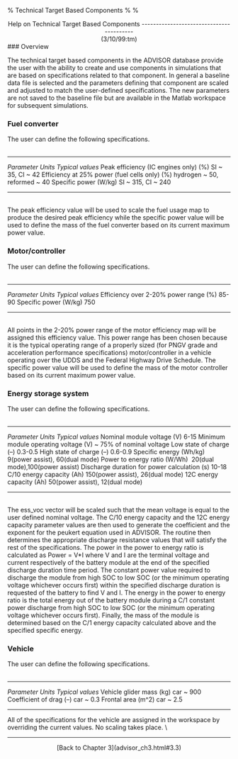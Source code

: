 % Technical Target Based Components
% 
% 

<center>
Help on Technical Target Based Components
-----------------------------------------

</center>
<center>
(3/10/99:tm)

</center>
### Overview

The technical target based components in the ADVISOR database provide
the user with the ability to create and use components in simulations
that are based on specifications related to that component. In general a
baseline data file is selected and the parameters defining that
component are scaled and adjusted to match the user-defined
specifications. The new parameters are not saved to the baseline file
but are available in the Matlab workspace for subsequent simulations.

### Fuel converter

The user can define the following specifications. \
 

  ------------------------------------------- --------- --------------------------------
  *Parameter*                                 *Units*   *Typical values*
  Peak efficiency (IC engines only)           (%)       SI \~ 35, CI \~ 42
  Efficiency at 25% power (fuel cells only)   (%)       hydrogen \~ 50, reformed \~ 40
  Specific power                              (W/kg)    SI \~ 315, CI \~ 240
  ------------------------------------------- --------- --------------------------------

  \
The peak efficiency value will be used to scale the fuel usage map to
produce the desired peak efficiency while the specific power value will
be used to define the mass of the fuel converter based on its current
maximum power value.

### Motor/controller

The user can define the following specifications. \
 

  ----------------------------------- --------- ------------------
  *Parameter*                         *Units*   *Typical values*
  Efficiency over 2-20% power range   (%)       85-90
  Specific power                      (W/kg)    750
  ----------------------------------- --------- ------------------

  \
All points in the 2-20% power range of the motor efficiency map will be
assigned this efficiency value. This power range has been chosen because
it is the typical operating range of a properly sized (for PNGV grade
and acceleration performance specifications) motor/controller in a
vehicle operating over the UDDS and the Federal Highway Drive Schedule.
The specific power value will be used to define the mass of the motor
controller based on its current maximum power value.

### Energy storage system

The user can define the following specifications. \
 

  ------------------------------------------ --------- ----------------------------------
  *Parameter*                                *Units*   *Typical values*
  Nominal module voltage                     (V)       6-15
  Minimum module operating voltage           (V)       \~ 75% of nominal voltage
  Low state of charge                        (–)       0.3-0.5
  High state of charge                       (–)       0.6-0.9
  Specific energy                            (Wh/kg)   9(power assist), 60(dual mode)
  Power to energy ratio                      (W/Wh)    20(dual mode),100(power assist)
  Discharge duration for power calculation   (s)       10-18
  C/10 energy capacity                       (Ah)      150(power assist), 26(dual mode)
  12C energy capacity                        (Ah)      50(power assist), 12(dual mode)
  ------------------------------------------ --------- ----------------------------------

  \
The ess\_voc vector will be scaled such that the mean voltage is equal
to the user defined nominal voltage. The C/10 energy capacity and the
12C energy capacity parameter values are then used to generate the
coefficient and the exponent for the peukert equation used in ADVISOR.
The routine then determines the appropriate discharge resistance values
that will satisfy the rest of the specifications. The power in the power
to energy ratio is calculated as Power = V\*I where V and I are the
terminal voltage and current respectively of the battery module at the
end of the specified discharge duration time period. The constant power
value required to discharge the module from high SOC to low SOC (or the
minimum operating voltage whichever occurs first) within the specified
discharge duration is requested of the battery to find V and I. The
energy in the power to energy ratio is the total energy out of the
battery module during a C/1 constant power discharge from high SOC to
low SOC (or the minimum operating voltage whichever occurs first).
Finally, the mass of the module is determined based on the C/1 energy
capacity calculated above and the specified specific energy.

### Vehicle

The user can define the following specifications. \
 

  --------------------- --------- ------------------
  *Parameter*           *Units*   *Typical values*
  Vehicle glider mass   (kg)      car \~ 900
  Coefficient of drag   (–)       car \~ 0.3
  Frontal area          (m\^2)    car \~ 2.5
  --------------------- --------- ------------------

All of the specifications for the vehicle are assigned in the workspace
by overriding the current values. No scaling takes place. \

* * * * *

<center>
[Back to Chapter 3](advisor_ch3.html#3.3)

</center>
 
